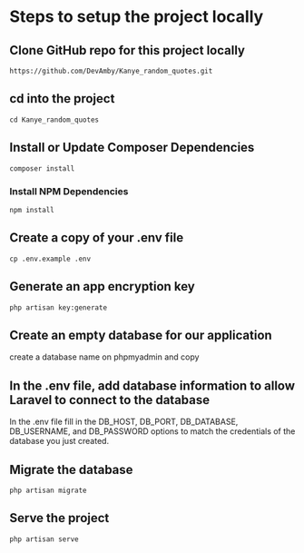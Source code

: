 <h1> Steps to setup the project locally </h1>



## Clone GitHub repo for this project locally

```https://github.com/DevAmby/Kanye_random_quotes.git```


## cd into the project

```cd Kanye_random_quotes```


## Install or Update Composer Dependencies

```composer install```


### Install NPM Dependencies

```npm install```

## Create a copy of your .env file

```cp .env.example .env```


## Generate an app encryption key

```php artisan key:generate```

## Create an empty database for our application

create a database name on phpmyadmin and copy

## In the .env file, add database information to allow Laravel to connect to the database

In the .env file fill in the DB_HOST, DB_PORT, DB_DATABASE, DB_USERNAME, and DB_PASSWORD options to match the credentials of the database you just created.

## Migrate the database

```php artisan migrate```

## Serve the project

```php artisan serve```